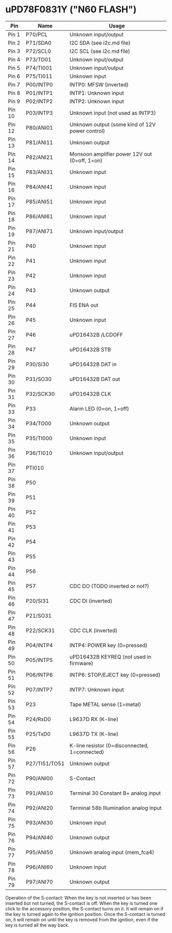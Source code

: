 # uPD78F0831Y ("N60 FLASH")

| Pin   | Name        | Usage                                         |
|-------|-------------|-----------------------------------------------|
|Pin  1 |P70/PCL      |Unknown input/output                           |
|Pin  2 |P71/SDA0     |I2C SDA (see i2c.md file)                      |
|Pin  3 |P72/SCL0     |I2C SCL (see i2c.md file)                      |
|Pin  4 |P73/TO01     |Unknown input/output                           |
|Pin  5 |P74/TI001    |Unknown input/output                           |
|Pin  6 |P75/TI011    |Unknown input                                  |
|Pin  7 |P00/INTP0    |INTP0: MFSW (inverted)                         |
|Pin  8 |P01/INTP1    |INTP1: Unknown input                           |
|Pin  9 |P02/INTP2    |INTP2: Unknown input                           |
|Pin 10 |P03/INTP3    |Unknown input (not used as INTP3)              |
|Pin 12 |P80/ANI01    |Unknown output (some kind of 12V power control)|
|Pin 13 |P81/ANI11    |Unknown output                                 |
|Pin 14 |P82/ANI21    |Monsoon amplifier power 12V out (0=off, 1=on)  |
|Pin 15 |P83/ANI31    |Unknown input                                  |
|Pin 16 |P84/ANI41    |Unknown input                                  |
|Pin 17 |P85/ANI51    |Unknown input                                  |
|Pin 18 |P86/ANI61    |Unknown input                                  |
|Pin 19 |P87/ANI71    |Unknown input/output                           |
|Pin 21 |P40          |Unknown input                                  |
|Pin 22 |P41          |Unknown input                                  |
|Pin 23 |P42          |Unknown input                                  |
|Pin 24 |P43          |Unknown output                                 |
|Pin 25 |P44          |FIS ENA out                                    |
|Pin 26 |P45          |Unknown input                                  |
|Pin 27 |P46          |uPD16432B /LCDOFF                              |
|Pin 28 |P47          |uPD16432B STB                                  |
|Pin 29 |P30/SI30     |uPD16432B DAT in                               |
|Pin 30 |P31/SO30     |uPD16432B DAT out                              |
|Pin 31 |P32/SCK30    |uPD16432B CLK                                  |
|Pin 33 |P33          |Alarm LED (0=on, 1=off)                        |
|Pin 34 |P34/TO00     |Unknown output                                 |
|Pin 35 |P35/TI000    |Unknown input                                  |
|Pin 36 |P36/TI010    |Unknown input/output                           |
|Pin 37 |PTI010       |                                               |
|Pin 38 |P50          |                                               |
|Pin 39 |P51          |                                               |
|Pin 40 |P52          |                                               |
|Pin 41 |P53          |                                               |
|Pin 42 |P54          |                                               |
|Pin 43 |P55          |                                               |
|Pin 44 |P56          |                                               |
|Pin 45 |P57          |CDC DO (TODO inverted or not?)                 |
|Pin 46 |P20/SI31     |CDC DI (inverted)                              |
|Pin 47 |P21/SO31     |                                               |
|Pin 48 |P22/SCK31    |CDC CLK (inverted)                             |
|Pin 49 |P04/INTP4    |INTP4: POWER key (0=pressed)                   |
|Pin 50 |P05/INTP5    |uPD16432B KEYREQ (not used in firmware)        |
|Pin 51 |P06/INTP6    |INTP6: STOP/EJECT key (0=pressed)              |
|Pin 52 |P07/INTP7    |INTP7: Unknown input                           |
|Pin 53 |P23          |Tape METAL sense (1=metal)                     |
|Pin 54 |P24/RxD0     |L9637D RX (K-line)                             |
|Pin 55 |P25/TxD0     |L9637D TX (K-line)                             |
|Pin 56 |P26          |K-line resistor (0=disconnected, 1=connected)  |
|Pin 57 |P27/TI51/TO51|Unknown output                                 |
|Pin 72 |P90/ANI00    |S-Contact                                      |
|Pin 73 |P91/ANI10    |Terminal 30 Constant B+ analog input           |
|Pin 74 |P92/ANI20    |Terminal 58b Illumination analog input         |
|Pin 75 |P93/ANI30    |Unknown input                                  |
|Pin 76 |P94/ANI40    |Unknown output                                 |
|Pin 77 |P95/ANI50    |Unknown analog input (mem_fca4)                |
|Pin 78 |P96/ANI60    |Unknown input                                  |
|Pin 79 |P97/ANI70    |Unknown output                                 |

Operation of the S-contact:
  When the key is not inserted or has been inserted but not turned,
  the S-contact is off.  When the key is turned one click to the
  accessory position, the S-contact turns on it.  It will remain on
  if the key is turned again to the ignition position.  Once the
  S-contact is turned on, it will remain on until the key is removed
  from the ignition, even if the key is turned all the way back.
